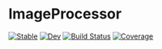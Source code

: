 # ImageProcessor

[![Stable](https://img.shields.io/badge/docs-stable-blue.svg)](https://dharik-arsath.github.io/ImageProcessor.jl/stable/)
[![Dev](https://img.shields.io/badge/docs-dev-blue.svg)](https://dharik-arsath.github.io/ImageProcessor.jl/dev/)
[![Build Status](https://github.com/dharik-arsath/ImageProcessor.jl/actions/workflows/CI.yml/badge.svg?branch=master)](https://github.com/dharik-arsath/ImageProcessor.jl/actions/workflows/CI.yml?query=branch%3Amaster)
[![Coverage](https://codecov.io/gh/dharik-arsath/ImageProcessor.jl/branch/master/graph/badge.svg)](https://codecov.io/gh/dharik-arsath/ImageProcessor.jl)
